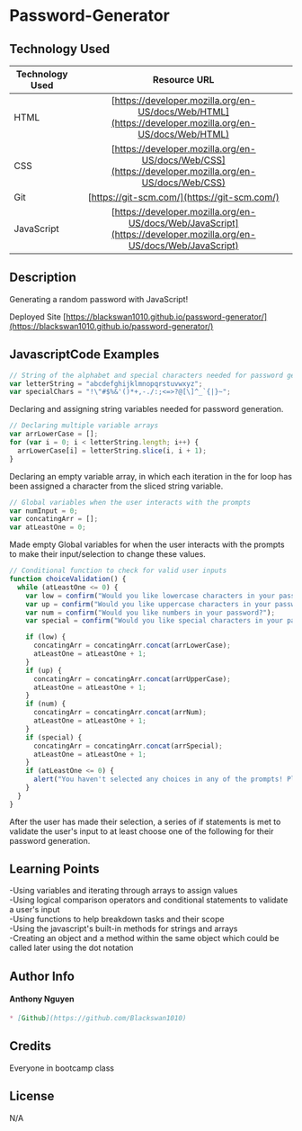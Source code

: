 # Password-Generator

## Technology Used

| Technology Used         | Resource URL           | 
| ------------- |:-------------:| 
| HTML    | [https://developer.mozilla.org/en-US/docs/Web/HTML](https://developer.mozilla.org/en-US/docs/Web/HTML) | 
| CSS     | [https://developer.mozilla.org/en-US/docs/Web/CSS](https://developer.mozilla.org/en-US/docs/Web/CSS)      |   
| Git | [https://git-scm.com/](https://git-scm.com/)     | 
| JavaScript | [https://developer.mozilla.org/en-US/docs/Web/JavaScript](https://developer.mozilla.org/en-US/docs/Web/JavaScript)  |

## Description

Generating a random password with JavaScript!

Deployed Site [https://blackswan1010.github.io/password-generator/](https://blackswan1010.github.io/password-generator/)

## JavascriptCode Examples

```js
// String of the alphabet and special characters needed for password generation
var letterString = "abcdefghijklmnopqrstuvwxyz";
var specialChars = "!\"#$%&'()*+,-./:;<=>?@[\]^_`{|}~";
```
Declaring and assigning string variables needed for password generation.

```js
// Declaring multiple variable arrays
var arrLowerCase = [];
for (var i = 0; i < letterString.length; i++) {
  arrLowerCase[i] = letterString.slice(i, i + 1);
}
```
Declaring an empty variable array, in which each iteration in the for loop has been assigned a character from the sliced string variable.

```js
// Global variables when the user interacts with the prompts
var numInput = 0;
var concatingArr = [];
var atLeastOne = 0;
```
Made empty Global variables for when the user interacts with the prompts to make their input/selection to change these values.

```js
// Conditional function to check for valid user inputs
function choiceValidation() {
  while (atLeastOne <= 0) {
    var low = confirm("Would you like lowercase characters in your password?");
    var up = confirm("Would you like uppercase characters in your password?");
    var num = confirm("Would you like numbers in your password?");
    var special = confirm("Would you like special characters in your password?");

    if (low) {
      concatingArr = concatingArr.concat(arrLowerCase);
      atLeastOne = atLeastOne + 1;
    }
    if (up) {
      concatingArr = concatingArr.concat(arrUpperCase);
      atLeastOne = atLeastOne + 1;
    }
    if (num) {
      concatingArr = concatingArr.concat(arrNum);
      atLeastOne = atLeastOne + 1;
    }
    if (special) {
      concatingArr = concatingArr.concat(arrSpecial);
      atLeastOne = atLeastOne + 1;
    }
    if (atLeastOne <= 0) {
      alert("You haven't selected any choices in any of the prompts! Please choose at least one!")
    }
  }
}
```
After the user has made their selection, a series of if statements is met to validate the user's input to at least choose one of the following for their password generation.

## Learning Points

-Using variables and iterating through arrays to assign values
<br/>
-Using logical comparison operators and conditional statements to validate a user's input
<br/>
-Using functions to help breakdown tasks and their scope
<br/>
-Using the javascript's built-in methods for strings and arrays
<br/>
-Creating an object and a method within the same object which could be called later using the dot notation


## Author Info

#### Anthony Nguyen
```md
* [Github](https://github.com/Blackswan1010)
```

## Credits

Everyone in bootcamp class

## License

N/A